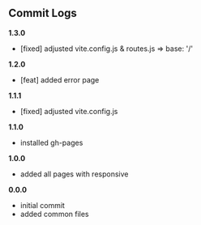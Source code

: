 ## Commit Logs

**1.3.0**
+ [fixed] adjusted vite.config.js & routes.js => base: '/'

**1.2.0**
+ [feat] added error page

**1.1.1**
+ [fixed] adjusted vite.config.js

**1.1.0**
+ installed gh-pages

**1.0.0**
+ added all pages with responsive

**0.0.0**
+ initial commit
+ added common files